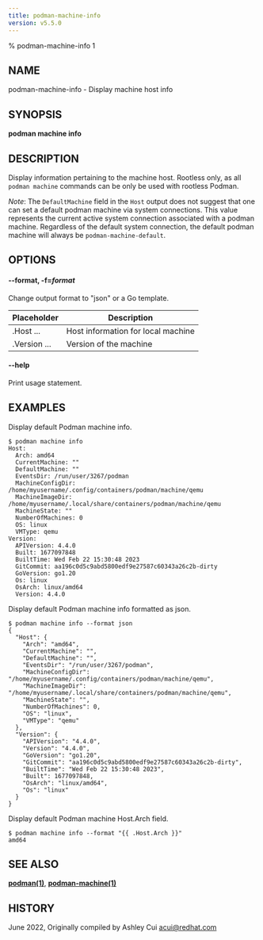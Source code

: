 ```yaml
---
title: podman-machine-info
version: v5.5.0
---
```


% podman-machine-info 1

## NAME
podman\-machine\-info - Display machine host info

## SYNOPSIS
**podman machine info**

## DESCRIPTION

Display information pertaining to the machine host.
Rootless only, as all `podman machine` commands can be only be used with rootless Podman.

*Note*: The `DefaultMachine` field in the `Host` output does not suggest that
one can set a default podman machine via system connections. This value represents
the current active system connection associated with a podman machine. Regardless
of the default system connection, the default podman machine will always be
`podman-machine-default`.

## OPTIONS

#### **--format**, **-f**=*format*

Change output format to "json" or a Go template.

| **Placeholder**     | **Description**                   |
| ------------------- | --------------------------------- |
| .Host ...           | Host information for local machine|
| .Version ...        | Version of the machine            |

#### **--help**

Print usage statement.

## EXAMPLES

Display default Podman machine info.
```
$ podman machine info
Host:
  Arch: amd64
  CurrentMachine: ""
  DefaultMachine: ""
  EventsDir: /run/user/3267/podman
  MachineConfigDir: /home/myusername/.config/containers/podman/machine/qemu
  MachineImageDir: /home/myusername/.local/share/containers/podman/machine/qemu
  MachineState: ""
  NumberOfMachines: 0
  OS: linux
  VMType: qemu
Version:
  APIVersion: 4.4.0
  Built: 1677097848
  BuiltTime: Wed Feb 22 15:30:48 2023
  GitCommit: aa196c0d5c9abd5800edf9e27587c60343a26c2b-dirty
  GoVersion: go1.20
  Os: linux
  OsArch: linux/amd64
  Version: 4.4.0
```

Display default Podman machine info formatted as json.
```
$ podman machine info --format json
{
  "Host": {
    "Arch": "amd64",
    "CurrentMachine": "",
    "DefaultMachine": "",
    "EventsDir": "/run/user/3267/podman",
    "MachineConfigDir": "/home/myusername/.config/containers/podman/machine/qemu",
    "MachineImageDir": "/home/myusername/.local/share/containers/podman/machine/qemu",
    "MachineState": "",
    "NumberOfMachines": 0,
    "OS": "linux",
    "VMType": "qemu"
  },
  "Version": {
    "APIVersion": "4.4.0",
    "Version": "4.4.0",
    "GoVersion": "go1.20",
    "GitCommit": "aa196c0d5c9abd5800edf9e27587c60343a26c2b-dirty",
    "BuiltTime": "Wed Feb 22 15:30:48 2023",
    "Built": 1677097848,
    "OsArch": "linux/amd64",
    "Os": "linux"
  }
}
```

Display default Podman machine Host.Arch field.
```
$ podman machine info --format "{{ .Host.Arch }}"
amd64

```

## SEE ALSO
**[podman(1)](podman.1.md)**, **[podman-machine(1)](podman-machine.1.md)**

## HISTORY
June 2022, Originally compiled by Ashley Cui <acui@redhat.com>
